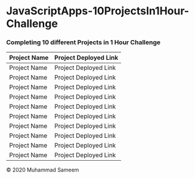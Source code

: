 # JavaScriptApps-10ProjectsIn1Hour-Challenge

### Completing 10 different Projects in 1 Hour Challenge


| Project Name | Project Deployed Link |
| ---- | ---- |
| Project Name | Project Deployed Link |
| Project Name | Project Deployed Link |
| Project Name | Project Deployed Link |
| Project Name | Project Deployed Link |
| Project Name | Project Deployed Link |
| Project Name | Project Deployed Link |
| Project Name | Project Deployed Link |
| Project Name | Project Deployed Link |
| Project Name | Project Deployed Link |
| Project Name | Project Deployed Link |

&copy; 2020 Muhammad Sameem
